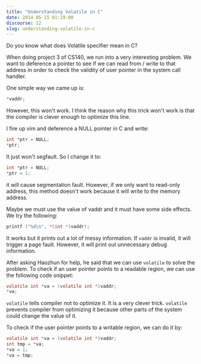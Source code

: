 ```yaml
---
title: "Understanding Volatile in C"
date: 2014-05-15 01:19:00
discourse: 12
slug: understanding-volatile-in-c
---
```


Do you know what does Volatile specifier mean in C?

<!--more-->

When doing project 3 of CS140, we run into a very interesting problem. We want to deference a pointer to see if we can read from / write to that address in order to check the validity of user pointer in the system call handler.

One simple way we came up is:

```c
*vaddr;
```

However, this won't work. I think the reason why this trick won't work is that the compiler is clever enough to optimize this line.

I fire up vim and deference a NULL pointer in C and write:

```c
int *ptr = NULL;
*ptr;
```

It just won't segfault. So I change it to:

```c
int *ptr = NULL;
*ptr = 1;
```

it will cause segmentation fault. However, if we only want to read-only address, this method doesn't work because it will write to the memory address.

Maybe we must use the value of vaddr and it must have some side effects. We try the following:

```c
printf ("%d\n", *(int *)vaddr);
```

It works but it prints out a lot of messy information. If ```vaddr``` is invalid, it will trigger a page fault. However, it will print out unnecessary debug information.

After asking Haozhun for help, he said that we can use ```volatile``` to solve the problem. To check if an user pointer points to a readable region, we can use the following code snippet:

```c
volatile int *va = (volatile int *)vaddr;
*va;
```

```volatile``` tells compiler not to optimize it. It is a very clever trick. ```volatile``` prevents compiler from optimizing it because other parts of the system could change the value of it.

To check if the user pointer points to a writable region, we can do it by:

```c
volatile int *va = (volatile int *)vaddr;
int tmp = *va;
*va = 1;
*va = tmp;
```
